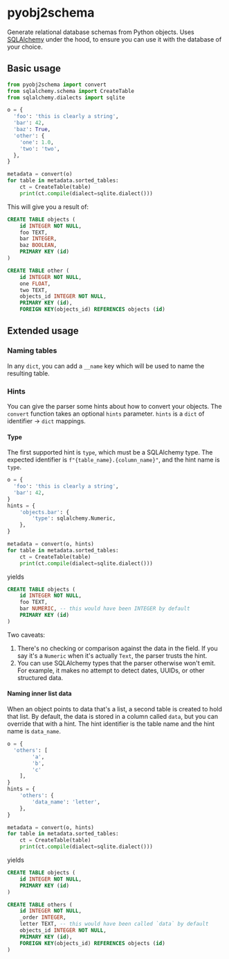 # pyobj2schema
Generate relational database schemas from Python objects.
Uses [SQLAlchemy](https://sqlalchemy.org) under the hood, to ensure you can use it with the database of your choice.

## Basic usage

```python
from pyobj2schema import convert
from sqlalchemy.schema import CreateTable
from sqlalchemy.dialects import sqlite

o = {
  'foo': 'this is clearly a string',
  'bar': 42,
  'baz': True,
  'other': {
    'one': 1.0,
    'two': 'two',
  },
}

metadata = convert(o)
for table in metadata.sorted_tables:
    ct = CreateTable(table)
    print(ct.compile(dialect=sqlite.dialect()))
```

This will give you a result of:

```sql
CREATE TABLE objects (
	id INTEGER NOT NULL, 
	foo TEXT, 
	bar INTEGER, 
	baz BOOLEAN, 
	PRIMARY KEY (id)
)

CREATE TABLE other (
	id INTEGER NOT NULL, 
	one FLOAT, 
	two TEXT, 
	objects_id INTEGER NOT NULL, 
	PRIMARY KEY (id), 
	FOREIGN KEY(objects_id) REFERENCES objects (id)
```

## Extended usage

### Naming tables

In any `dict`, you can add a `__name` key which will be used to name the resulting table.

### Hints

You can give the parser some hints about how to convert your objects.
The `convert` function takes an optional `hints` parameter.
`hints` is a `dict` of identifier -> `dict` mappings.

#### Type
The first supported hint is `type`, which must be a SQLAlchemy type.
The expected identifier is `f"{table_name}.{column_name}"`, and the hint name is `type`.

```python
o = {
  'foo': 'this is clearly a string',
  'bar': 42,
}
hints = {
	'objects.bar': {
		'type': sqlalchemy.Numeric,
	},
}

metadata = convert(o, hints)
for table in metadata.sorted_tables:
    ct = CreateTable(table)
    print(ct.compile(dialect=sqlite.dialect()))
```

yields

```sql
CREATE TABLE objects (
	id INTEGER NOT NULL, 
	foo TEXT, 
	bar NUMERIC, -- this would have been INTEGER by default
	PRIMARY KEY (id)
)
```

Two caveats:
1. There's no checking or comparison against the data in the field.
If you say it's a `Numeric` when it's actually `Text`, the parser trusts the hint.
2. You can use SQLAlchemy types that the parser otherwise won't emit.
For example, it makes no attempt to detect dates, UUIDs, or other structured data.

#### Naming inner list data

When an object points to data that's a list, a second table is created to hold that list.
By default, the data is stored in a column called `data`, but you can override that with a hint.
The hint identifier is the table name and the hint name is `data_name`.

```python
o = {
  'others': [
		'a',
		'b',
		'c'
	],
}
hints = {
	'others': {
		'data_name': 'letter',
	},
}

metadata = convert(o, hints)
for table in metadata.sorted_tables:
    ct = CreateTable(table)
    print(ct.compile(dialect=sqlite.dialect()))
```

yields

```sql
CREATE TABLE objects (
	id INTEGER NOT NULL, 
	PRIMARY KEY (id)
)

CREATE TABLE others (
	id INTEGER NOT NULL, 
	_order INTEGER, 
	letter TEXT, -- this would have been called `data` by default
	objects_id INTEGER NOT NULL, 
	PRIMARY KEY (id), 
	FOREIGN KEY(objects_id) REFERENCES objects (id)
)
```
